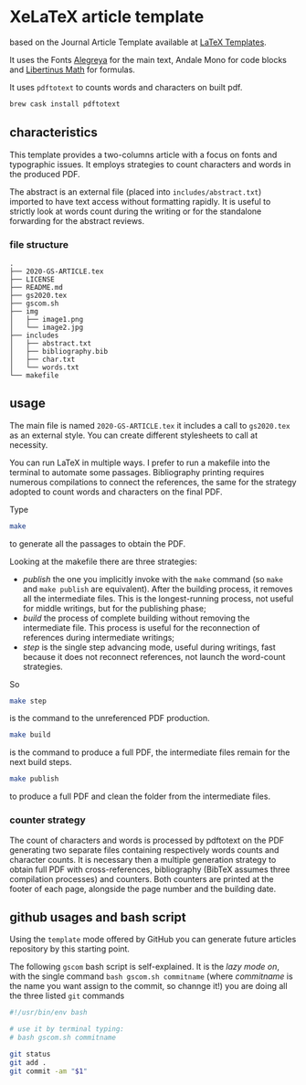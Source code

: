 # XeLaTeX article template

based on the Journal Article Template available at
[LaTeX Templates](http://www.LaTeXTemplates.com).

It uses the Fonts [Alegreya](https://www.fontsquirrel.com/fonts/alegreya) for
the main text, Andale Mono for code blocks and
[Libertinus Math](https://github.com/alif-type/libertinus) for formulas.

It uses `pdftotext` to counts words and characters on built pdf.

```bash
brew cask install pdftotext
```


## characteristics

This template provides a two-columns article with a focus on fonts and
typographic issues. It employs strategies to count characters and words in the
produced PDF.

The abstract is an external file (placed into `includes/abstract.txt`) imported
to have text access without formatting rapidly. It is useful to strictly look at
words count during the writing or for the standalone forwarding for the abstract
reviews.

### file structure

```text
.
├── 2020-GS-ARTICLE.tex
├── LICENSE
├── README.md
├── gs2020.tex
├── gscom.sh
├── img
│   ├── image1.png
│   └── image2.jpg
├── includes
│   ├── abstract.txt
│   ├── bibliography.bib
│   ├── char.txt
│   └── words.txt
└── makefile
```

## usage

The main file is named `2020-GS-ARTICLE.tex` it includes a call to `gs2020.tex`
as an external style. You can create different stylesheets to call at necessity.

You can run LaTeX in multiple ways. I prefer to run a makefile into the terminal
to automate some passages. Bibliography printing requires numerous compilations
to connect the references, the same for the strategy adopted to count words and
characters on the final PDF.

Type

```bash
make
```

to generate all the passages to obtain the PDF.

Looking at the makefile there are three strategies:

 - *publish* the one you implicitly invoke with the `make` command (so `make`
   and `make publish` are equivalent). After the building process, it removes
   all the intermediate files. This is the longest-running process, not useful
   for middle writings, but for the publishing phase;
 - *build* the process of complete building without removing the intermediate
   file. This process is useful for the reconnection of references during
   intermediate writings;
 - *step* is the single step advancing mode, useful during writings, fast
   because it does not reconnect references, not launch the word-count strategies.

So

```bash
make step
```

is the command to the unreferenced PDF production.

```bash
make build
```

is the command to produce a full PDF, the intermediate files remain for the next build steps.

```bash
make publish
```

to produce a full PDF and clean the folder from the intermediate files.

### counter strategy

The count of characters and words is processed by pdftotext on the PDF
generating two separate files containing respectively words counts and character
counts. It is necessary then a multiple generation strategy to obtain full PDF
with cross-references, bibliography (BibTeX assumes three compilation processes)
and counters. Both counters are printed at the footer of each page, alongside
the page number and the building date.

## github usages and bash script

Using the `template` mode offered by GitHub you can generate future articles repository
by this starting point.

The following `gscom` bash script is self-explained. It is the _lazy mode on_,
with the single command `bash gscom.sh commitname` (where _commitname_ is the name you
want assign to the commit, so channge it!) you are doing all the three listed `git` commands

```bash
#!/usr/bin/env bash

# use it by terminal typing:
# bash gscom.sh commitname

git status
git add .
git commit -am "$1"
```
